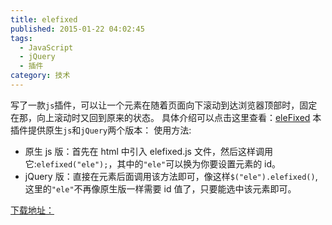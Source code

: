 ```yaml
---
title: elefixed
published: 2015-01-22 04:02:45
tags:
  - JavaScript
  - jQuery
  - 插件
category: 技术
---
```


写了一款`js`插件，可以让一个元素在随着页面向下滚动到达浏览器顶部时，固定在那，向上滚动时又回到原来的状态。
具体介绍可以点击这里查看：[eleFixed](http://kisnows.com/eleFixed/#)
本插件提供原生`js`和`jQuery`两个版本：
使用方法:

- 原生 js 版：首先在 html 中引入 elefixed.js 文件，然后这样调用它:`elefixed("ele");`，其中的`"ele"`可以换为你要设置元素的 id。
- jQuery 版：直接在元素后面调用该方法即可，像这样`$("ele").elefixed()`,这里的`"ele"`不再像原生版一样需要 id 值了，只要能选中该元素即可。

[下载地址：](https://github.com/kisnows/eleFixed)
